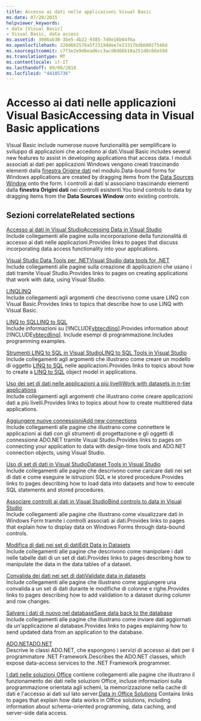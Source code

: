```yaml
---
title: Accesso ai dati nelle applicazioni Visual Basic
ms.date: 07/20/2015
helpviewer_keywords:
- data [Visual Basic]
- Visual Basic, data access
ms.assetid: 3086ab38-3be5-4b22-9385-7d0e16b04f6a
ms.openlocfilehash: 220d662576a5f23194dee7e23317bdbb0027546d
ms.sourcegitcommit: c7f3e2e9d6ead6cc3acd0d66b10a251d0c66e59d
ms.translationtype: MT
ms.contentlocale: it-IT
ms.lasthandoff: 09/08/2018
ms.locfileid: "44185736"
---
```

# <a name="accessing-data-in-visual-basic-applications"></a><span data-ttu-id="a1242-102">Accesso ai dati nelle applicazioni Visual Basic</span><span class="sxs-lookup"><span data-stu-id="a1242-102">Accessing data in Visual Basic applications</span></span>
<span data-ttu-id="a1242-103">Visual Basic include numerose nuove funzionalità per semplificare lo sviluppo di applicazioni che accedono ai dati.</span><span class="sxs-lookup"><span data-stu-id="a1242-103">Visual Basic includes several new features to assist in developing applications that access data.</span></span> <span data-ttu-id="a1242-104">I moduli associati ai dati per applicazioni Windows vengono creati trascinando elementi dalla [finestra Origine dati](/visualstudio/data-tools/add-new-data-sources) nel modulo.</span><span class="sxs-lookup"><span data-stu-id="a1242-104">Data-bound forms for Windows applications are created by dragging items from the [Data Sources Window](/visualstudio/data-tools/add-new-data-sources) onto the form.</span></span> <span data-ttu-id="a1242-105">I controlli ai dati si associano trascinando elementi dalla **finestra Origini dati** nei controlli esistenti.</span><span class="sxs-lookup"><span data-stu-id="a1242-105">You bind controls to data by dragging items from the **Data Sources Window** onto existing controls.</span></span>  
  
## <a name="related-sections"></a><span data-ttu-id="a1242-106">Sezioni correlate</span><span class="sxs-lookup"><span data-stu-id="a1242-106">Related sections</span></span>  
 [<span data-ttu-id="a1242-107">Accesso ai dati in Visual Studio</span><span class="sxs-lookup"><span data-stu-id="a1242-107">Accessing Data in Visual Studio</span></span>](/visualstudio/data-tools/)  
 <span data-ttu-id="a1242-108">Include collegamenti alle pagine sulla incorporazione della funzionalità di accesso ai dati nelle applicazioni.</span><span class="sxs-lookup"><span data-stu-id="a1242-108">Provides links to pages that discuss incorporating data access functionality into your applications.</span></span>

 [<span data-ttu-id="a1242-109">Visual Studio Data Tools per .NET</span><span class="sxs-lookup"><span data-stu-id="a1242-109">Visual Studio data tools for .NET</span></span>](/visualstudio/data-tools/visual-studio-data-tools-for-dotnet)  
 <span data-ttu-id="a1242-110">Include collegamenti alle pagine sulla creazione di applicazioni che usano i dati tramite Visual Studio.</span><span class="sxs-lookup"><span data-stu-id="a1242-110">Provides links to pages on creating applications that work with data, using Visual Studio.</span></span>  
  
 [<span data-ttu-id="a1242-111">LINQ</span><span class="sxs-lookup"><span data-stu-id="a1242-111">LINQ</span></span>](../../visual-basic/programming-guide/language-features/linq/index.md)  
 <span data-ttu-id="a1242-112">Include collegamenti agli argomenti che descrivono come usare LINQ con Visual Basic.</span><span class="sxs-lookup"><span data-stu-id="a1242-112">Provides links to topics that describe how to use LINQ with Visual Basic.</span></span>  
  
 [<span data-ttu-id="a1242-113">LINQ to SQL</span><span class="sxs-lookup"><span data-stu-id="a1242-113">LINQ to SQL</span></span>](../../framework/data/adonet/sql/linq/index.md)  
 <span data-ttu-id="a1242-114">Include informazioni su [!INCLUDE[vbtecdlinq](~/includes/vbtecdlinq-md.md)].</span><span class="sxs-lookup"><span data-stu-id="a1242-114">Provides information about [!INCLUDE[vbtecdlinq](~/includes/vbtecdlinq-md.md)].</span></span> <span data-ttu-id="a1242-115">Include esempi di programmazione.</span><span class="sxs-lookup"><span data-stu-id="a1242-115">Includes programming examples.</span></span>  
  
 [<span data-ttu-id="a1242-116">Strumenti LINQ to SQL in Visual Studio</span><span class="sxs-lookup"><span data-stu-id="a1242-116">LINQ to SQL Tools in Visual Studio</span></span>](/visualstudio/data-tools/linq-to-sql-tools-in-visual-studio2)  
 <span data-ttu-id="a1242-117">Include collegamenti agli argomenti che illustrano come creare un modello di oggetto [LINQ to SQL](../../framework/data/adonet/sql/linq/index.md) nelle applicazioni.</span><span class="sxs-lookup"><span data-stu-id="a1242-117">Provides links to topics about how to create a [LINQ to SQL](../../framework/data/adonet/sql/linq/index.md) object model in applications.</span></span>  
  
 [<span data-ttu-id="a1242-118">Uso dei set di dati nelle applicazioni a più livelli</span><span class="sxs-lookup"><span data-stu-id="a1242-118">Work with datasets in n-tier applications</span></span>](/visualstudio/data-tools/work-with-datasets-in-n-tier-applications)  
 <span data-ttu-id="a1242-119">Include collegamenti agli argomenti che illustrano come creare applicazioni dati a più livelli.</span><span class="sxs-lookup"><span data-stu-id="a1242-119">Provides links to topics about how to create multitiered data applications.</span></span>  
     
 [<span data-ttu-id="a1242-120">Aggiungere nuove connessioni</span><span class="sxs-lookup"><span data-stu-id="a1242-120">Add new connections</span></span>](/visualstudio/data-tools/add-new-connections)  
 <span data-ttu-id="a1242-121">Include collegamenti alle pagine che illustrano come connettere le applicazioni ai dati con gli strumenti di progettazione e gli oggetti di connessione ADO.NET tramite Visual Studio.</span><span class="sxs-lookup"><span data-stu-id="a1242-121">Provides links to pages on connecting your application to data with design-time tools and ADO.NET connection objects, using Visual Studio.</span></span>  

 [<span data-ttu-id="a1242-122">Uso di set di dati in Visual Studio</span><span class="sxs-lookup"><span data-stu-id="a1242-122">Dataset Tools in Visual Studio</span></span>](/visualstudio/data-tools/dataset-tools-in-visual-studio)  
 <span data-ttu-id="a1242-123">Include collegamenti alle pagine che descrivono come caricare dati nei set di dati e come eseguire le istruzioni SQL e le stored procedure.</span><span class="sxs-lookup"><span data-stu-id="a1242-123">Provides links to pages describing how to load data into datasets and how to execute SQL statements and stored procedures.</span></span>  
  
 [<span data-ttu-id="a1242-124">Associare controlli ai dati in Visual Studio</span><span class="sxs-lookup"><span data-stu-id="a1242-124">Bind controls to data in Visual Studio</span></span>](/visualstudio/data-tools/bind-controls-to-data-in-visual-studio)  
 <span data-ttu-id="a1242-125">Include collegamenti alle pagine che illustrano come visualizzare dati in Windows Form tramite i controlli associati ai dati.</span><span class="sxs-lookup"><span data-stu-id="a1242-125">Provides links to pages that explain how to display data on Windows Forms through data-bound controls.</span></span>  
  
 [<span data-ttu-id="a1242-126">Modifica di dati nei set di dati</span><span class="sxs-lookup"><span data-stu-id="a1242-126">Edit Data in Datasets</span></span>](/visualstudio/data-tools/edit-data-in-datasets)  
 <span data-ttu-id="a1242-127">Include collegamenti alle pagine che descrivono come manipolare i dati nelle tabelle dati di un set di dati.</span><span class="sxs-lookup"><span data-stu-id="a1242-127">Provides links to pages describing how to manipulate the data in the data tables of a dataset.</span></span>  
  
 [<span data-ttu-id="a1242-128">Convalida dei dati nei set di dati</span><span class="sxs-lookup"><span data-stu-id="a1242-128">Validate data in datasets</span></span>](/visualstudio/data-tools/validate-data-in-datasets)  
 <span data-ttu-id="a1242-129">Include collegamenti alle pagine che illustrano come aggiungere una convalida a un set di dati durante le modifiche di colonne e righe.</span><span class="sxs-lookup"><span data-stu-id="a1242-129">Provides links to pages describing how to add validation to a dataset during column and row changes.</span></span>  
  
 [<span data-ttu-id="a1242-130">Salvare i dati di nuovo nel database</span><span class="sxs-lookup"><span data-stu-id="a1242-130">Save data back to the database</span></span>](/visualstudio/data-tools/save-data-back-to-the-database)  
 <span data-ttu-id="a1242-131">Include collegamenti alle pagine che illustrano come inviare dati aggiornati da un'applicazione al database.</span><span class="sxs-lookup"><span data-stu-id="a1242-131">Provides links to pages explaining how to send updated data from an application to the database.</span></span>  
  
 [<span data-ttu-id="a1242-132">ADO.NET</span><span class="sxs-lookup"><span data-stu-id="a1242-132">ADO.NET</span></span>](../../framework/data/adonet/index.md)  
 <span data-ttu-id="a1242-133">Descrive le classi ADO.NET, che espongono i servizi di accesso ai dati per il programmatore .NET Framework.</span><span class="sxs-lookup"><span data-stu-id="a1242-133">Describes the ADO.NET classes, which expose data-access services to the .NET Framework programmer.</span></span>

 <span data-ttu-id="a1242-134">[I dati nelle soluzioni Office](/visualstudio/vsto/data-in-office-solutions) contiene collegamenti alle pagine che illustrano il funzionamento dei dati nelle soluzioni Office, incluse informazioni sulla programmazione orientata agli schemi, la memorizzazione nella cache di dati e l'accesso ai dati sul lato server.</span><span class="sxs-lookup"><span data-stu-id="a1242-134">[Data in Office Solutions](/visualstudio/vsto/data-in-office-solutions) Contains links to pages that explain how data works in Office solutions, including information about schema-oriented programming, data caching, and server-side data access.</span></span>
